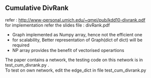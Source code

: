 ## Cumulative DivRank
refer : http://www-personal.umich.edu/~qmei/pub/kdd10-divrank.pdf  
for implementation refer the slides file : divRank.pdf
* Graph implemented as Numpy array, hence not the efficient one
* for scalability, Better representation of Graph(dict of dict) will be required  
* NP array provides the benefit of vectorised operartions  

The paper contains a network, the testing code on this network is in test_cum_divrank.py .  
To test on own network, edit the edge_dict in file test_cum_divrank.py

